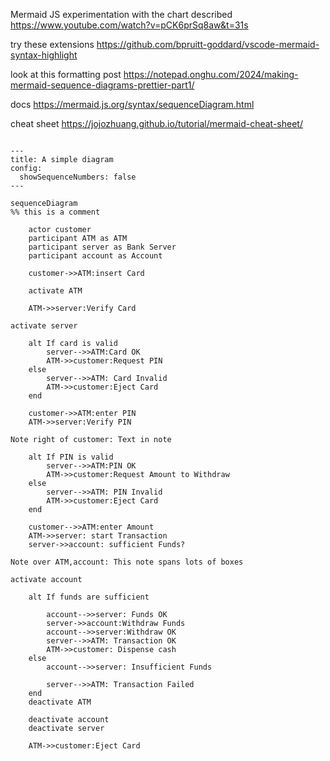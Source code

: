 Mermaid JS experimentation with the chart described https://www.youtube.com/watch?v=pCK6prSq8aw&t=31s

try these extensions
https://github.com/bpruitt-goddard/vscode-mermaid-syntax-highlight

look at this formatting post
https://notepad.onghu.com/2024/making-mermaid-sequence-diagrams-prettier-part1/

docs https://mermaid.js.org/syntax/sequenceDiagram.html

cheat sheet https://jojozhuang.github.io/tutorial/mermaid-cheat-sheet/

```mermaid

---
title: A simple diagram
config:
  showSequenceNumbers: false
---

sequenceDiagram
%% this is a comment

    actor customer
    participant ATM as ATM
    participant server as Bank Server
    participant account as Account

    customer->>ATM:insert Card

    activate ATM

    ATM->>server:Verify Card

activate server

    alt If card is valid
        server-->>ATM:Card OK
        ATM->>customer:Request PIN
    else
        server-->>ATM: Card Invalid
        ATM->>customer:Eject Card
    end

    customer->>ATM:enter PIN
    ATM->>server:Verify PIN

Note right of customer: Text in note

    alt If PIN is valid
        server-->>ATM:PIN OK
        ATM->>customer:Request Amount to Withdraw
    else
        server-->>ATM: PIN Invalid
        ATM->>customer:Eject Card
    end

    customer-->>ATM:enter Amount
    ATM->>server: start Transaction
    server->>account: sufficient Funds?

Note over ATM,account: This note spans lots of boxes

activate account

    alt If funds are sufficient

        account-->>server: Funds OK
        server->>account:Withdraw Funds
        account-->>server:Withdraw OK
        server-->>ATM: Transaction OK
        ATM->>customer: Dispense cash
    else
        account-->>server: Insufficient Funds

        server-->>ATM: Transaction Failed
    end
    deactivate ATM

    deactivate account
    deactivate server

    ATM->>customer:Eject Card

```
